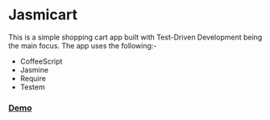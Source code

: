# Jasmicart

This is a simple shopping cart app built with Test-Driven Development being the main focus. The app uses the following:-

* CoffeeScript 
* Jasmine 
* Require
* Testem

### <a href="http://fletcher890.github.io/jasmicart/" target="_blank" title="Jasmicart Demo">Demo</a>